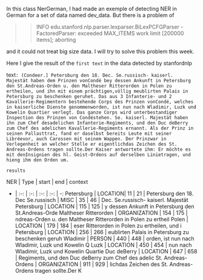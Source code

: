 In this class NerGerman, I had made an exemple of detecting NER in German 
for a set of data named dev_data. But there is a problem of 

>>INFO edu.stanford.nlp.parser.lexparser.BiLexPCFGParser - FactoredParser: exceeded MAX_ITEMS work limit [200000 items]; aborting

and it could not treat big size data. I will try to solve this problem this week.

Here I give the result of the `first text` in the data detected by stanfordnlp

text`:
(Condeer.] Petersburg den 18. Dec. Se.russisch- kaiserl. Majestät haben dem Prinzen vonCondé bey dessen Ankunft in Petersburg den St.Andreas-Orden u. den Maltheser Ritterorden in Polen zu ertheilen, und ihn mit einem prächtigen,völlig meublirten Palais in Petersburg zu beschenken geruhet. Das aus 3 Infanterie- und 2 Kavallerie-Regimentern bestehende Corps des Prinzen vonCondé, welches in kaiserliche Dienste genommenworden, ist nun nach Wladimir, Luzk und Kowelin Quartier verlegt. Das ganze Corps wird unterbestandiger Inspection des Prinzen von Condéstehen. Se. kaiserl. Majestät haben ihn zum Chef desadelichen Infanterie-Regiments, und den Duc deBerry zum Chef des adelichen Kavallerie-Regiments ernannt. Als der Prinz in seinen Pallasttrat, fand er daselbst bereits Leute mit seiner Libréevor, auch Carossen mit seinem Wappen. Der Prinzwar in Verlegenheit an welcher Stelle er eigentlichdas Zeichen des St. Andreas-Ordens tragen sollte.Der Kaiser antwortete ihm: Er möchte es mit denInsignien des hl. Geist-Ordens auf derselben Linietragen, und hieng ihm den Orden um.`

`results`

NER | Type | start | end | context
- | :-: | :-: | :-: | :-: | -:
Petersburg | LOCATION| 11 | 21 | Petersburg den 18. Dec
Se.russisch | MISC | 35 | 46 | Dec. Se.russisch- kaiserl. Majestät
Petersburg | LOCATION | 115 | 125 | y dessen Ankunft in Petersburg den St.Andreas-Orde
Maltheser Ritterorden | ORGANIZATION | 154 | 175 | ndreas-Orden u. den Maltheser Ritterorden in Polen zu ertheil
Polen | LOCATION | 179 | 184 | eser Ritterorden in Polen zu ertheilen, und i
Petersburg | LOCATION | 256 | 266 | eublirten Palais in Petersburg zu beschenken geruh
Wladimir | PERSON | 440 | 448 | orden, ist nun nach Wladimir, Luzk und Kowelin Q
Luzk | LOCATION | 450 | 454 | nun nach Wladimir, Luzk und Kowelin Quartie
Duc deBerry | LOCATION | 647 | 658 | Regiments, und den Duc deBerry zum Chef des adelic
St. Andreas-Ordens | ORGANIZATION | 911 | 929 | lichdas Zeichen des St. Andreas-Ordens tragen sollte.Der K


